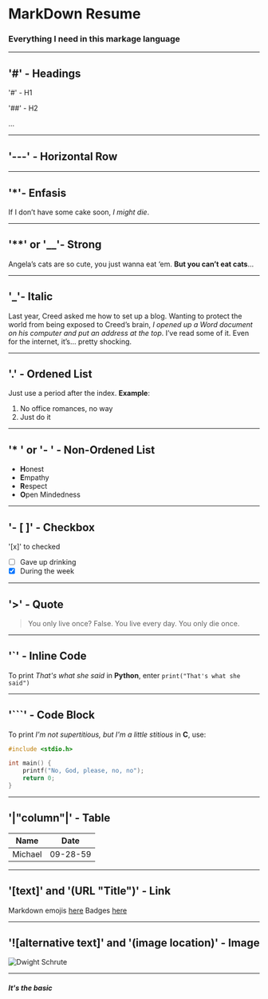 <!--- RM 11:36 --->

# MarkDown Resume
### Everything I need in this markage language

---
## '#' - Headings
'#' - H1

'##' - H2

...

---
## '---' - Horizontal Row

---
## '*'- Enfasis
If I don’t have some cake soon, *I might die*.

---
## '**' or '__'- Strong
Angela’s cats are so cute, you just wanna eat ‘em. **But you can’t eat cats**…

---
## '_'- Italic
Last year, Creed asked me how to set up a blog. Wanting to protect the world from being exposed to Creed’s brain, _I opened up a Word document on his computer and put an address at the top_. I’ve read some of it. Even for the internet, it’s… pretty shocking.

---
## '.' - Ordened List
Just use a period after the index. __Example__:

1. No office romances, no way
2. Just do it

---
## '* ' or '- ' - Non-Ordened List
* **H**onest
* **E**mpathy
* **R**espect
* **O**pen Mindedness

---
## '- [ ]' - Checkbox
'[x]' to checked

- [ ] Gave up drinking
- [x] During the week

---
## '>' - Quote
> You only live once? False. You live every day. You only die once.

---
## '`' - Inline Code
To print *That's what she said* in **Python**, enter `print("That's what she said")`

---
## '```' - Code Block
To print *I'm not supertitious, but I'm a little stitious* in **C**, use:
```C
#include <stdio.h>

int main() {
    printf("No, God, please, no, no");
    return 0;
}
```

---
## '|"column"|' - Table
| Name | Date |
| - | - |
| Michael | 09-28-59 |

---
## '[text]' and '(URL "Title")' - Link
Markdown emojis [here](https://github.com/ikatyang/emoji-cheat-sheet "MD Emojis GitHub Repository")
Badges [here](https://github.com/almemanuel/Badges4-README.md-Profile "MD Badges GitHub Repository")

---
## '![alternative text]' and '(image location)' - Image
![Dwight Schrute](https://images-na.ssl-images-amazon.com/images/I/318CwoeT9vL._AC_.jpg "Hannibal")

---
##### It's the basic

<!--- RM 11:36 --->
